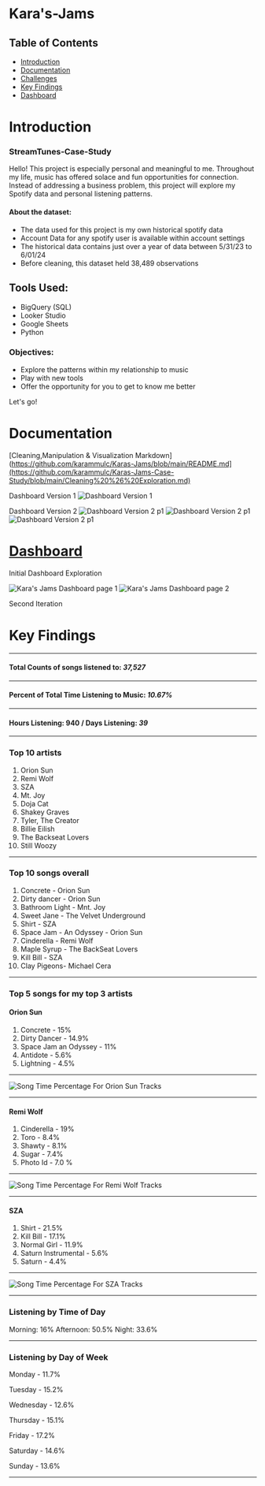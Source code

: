 # Kara's-Jams

## Table of Contents
- [Introduction](#introduction)
- [Documentation](#documentation)
- [Challenges](#challenges)
- [Key Findings](#key-findings)
- [Dashboard](#Dashboard)

  
# Introduction

###  StreamTunes-Case-Study
Hello! This project is especially personal and meaningful to me. Throughout my life, music has offered solace and fun opportunities for connection. 
Instead of addressing a business problem, this project will explore my Spotify data and personal listening patterns. 


#### About the dataset: 
- The data used for this project is my own historical spotify data 
- Account Data for any spotify user is available within account settings
- The historical data contains just over a year of data between 5/31/23 to 6/01/24
- Before cleaning, this dataset held 38,489 observations

## Tools Used: 
- BigQuery (SQL)
- Looker Studio
- Google Sheets
- Python


### Objectives: 
- Explore the patterns within my relationship to music
- Play with new tools
- Offer the opportunity for you to get to know me better
  
Let's go!

# Documentation
[Cleaning,Manipulation & Visualization Markdown](https://github.com/karammulc/Karas-Jams/blob/main/README.md](https://github.com/karammulc/Karas-Jams-Case-Study/blob/main/Cleaning%20%26%20Exploration.md)


Dashboard Version 1
![*Dashboard Version 1*](https://github.com/karammulc/Karas-Jams-Case-Study/blob/main/Images/Version%202.png) 

Dashboard Version 2
![*Dashboard Version 2 p1*](https://github.com/karammulc/Karas-Jams-Case-Study/blob/main/Images/Version%201%20P1.jpg) 
![*Dashboard Version 2 p1*](https://github.com/karammulc/Karas-Jams-Case-Study/blob/main/Images/Version%201%20P1.jpg) 
![*Dashboard Version 2 p1*](https://github.com/karammulc/Karas-Jams-Case-Study/blob/main/Images/Version%201%20P3.jpg) 


# [Dashboard](https://lookerstudio.google.com/reporting/58e52cd7-9904-4572-8a64-5e2eae0c48a5)

Initial Dashboard Exploration

![*Kara's Jams Dashboard page 1*](https://github.com/karammulc/Karas-Jams/blob/main/Images/Dashboard%20PG%201.png) 
![*Kara's Jams Dashboard page 2*](https://github.com/karammulc/Karas-Jams/blob/main/Images/Dashboard%20PG%202.jpg)

Second Iteration


# Key Findings
______________________________________________________
#### Total Counts of songs listened to: *37,527*
______________________________________________________
#### Percent of Total Time Listening to Music: 	*10.67%*
______________________________________________________
#### Hours Listening: 940  /  Days Listening: *39* 
______________________________________________________

### Top 10 artists 
1. Orion Sun
2. Remi Wolf
3. SZA
4. Mt. Joy
5. Doja Cat
6. Shakey Graves
7. Tyler, The Creator
8. Billie Eilish 
9. The Backseat Lovers
10. Still Woozy
_____________________________________________________
### Top 10 songs overall
1. Concrete - Orion Sun
2. Dirty dancer - Orion Sun
3. Bathroom Light - Mnt. Joy
4. Sweet Jane - The Velvet Underground
5. Shirt - SZA
6. Space Jam - An Odyssey	- Orion Sun
7. Cinderella - Remi Wolf
8. Maple Syrup - The BackSeat Lovers
9. Kill Bill - SZA
10. Clay Pigeons- Michael Cera	
_____________________________________________________
### Top 5 songs for my top 3 artists 

#### Orion Sun
1. Concrete - 15%
2. Dirty Dancer - 14.9%
3. Space Jam an Odyssey - 11%
4. Antidote - 5.6%
5. Lightning - 4.5%
______________________________________________________
![*Song Time Percentage For Orion Sun Tracks*](https://github.com/karammulc/Karas-Jams/blob/main/Images/Song%20Time%20Percentage%20For%20Orion%20Sun%20Tracks.png)
______________________________________________________
#### Remi Wolf 
1. Cinderella - 19%
2. Toro - 8.4%
3. Shawty - 8.1%
4. Sugar - 7.4%
5. Photo Id - 7.0 %
______________________________________________________
![*Song Time Percentage For Remi Wolf Tracks*](https://github.com/karammulc/Karas-Jams/blob/main/Images/Song%20Time%20Percentage%20For%20Remi%20Wolf%20Tracks.png)
______________________________________________________
#### SZA
1. Shirt - 21.5%
2. Kill Bill - 17.1%
3. Normal Girl - 11.9%
4. Saturn Instrumental - 5.6%
5. Saturn - 4.4%
______________________________________________________
![*Song Time Percentage For SZA Tracks*](https://github.com/karammulc/Karas-Jams/blob/main/Images/Song%20Time%20Percentage%20For%20SZA%20Tracks.png)
______________________________________________________
### Listening by Time of Day
Morning: 16%
Afternoon: 50.5%
Night: 33.6%
______________________________________________________
### Listening by Day of Week

Monday - 11.7%

Tuesday - 15.2%

Wednesday - 12.6%

Thursday - 15.1%

Friday - 17.2%

Saturday - 14.6%

Sunday - 13.6%
______________________________________________________


